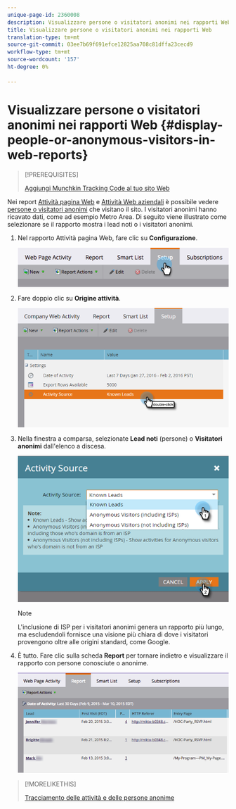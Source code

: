 ```yaml
---
unique-page-id: 2360008
description: Visualizzare persone o visitatori anonimi nei rapporti Web - Documenti Marketo - Documentazione prodotto
title: Visualizzare persone o visitatori anonimi nei rapporti Web
translation-type: tm+mt
source-git-commit: 03ee7b69f691efce12825aa708c81dffa23cecd9
workflow-type: tm+mt
source-wordcount: '157'
ht-degree: 0%

---
```



# Visualizzare persone o visitatori anonimi nei rapporti Web {#display-people-or-anonymous-visitors-in-web-reports}

>[!PREREQUISITES]
>
>[Aggiungi Munchkin Tracking Code al tuo sito Web](/help/marketo/product-docs/administration/additional-integrations/add-munchkin-tracking-code-to-your-website.md)

Nei report [Attività pagina Web](/help/marketo/product-docs/reporting/basic-reporting/report-types/web-page-activity-report.md) e [Attività Web aziendali](/help/marketo/product-docs/reporting/basic-reporting/report-types/company-web-activity-report.md) è possibile vedere [persone o visitatori anonimi](/help/marketo/product-docs/core-marketo-concepts/smart-lists-and-static-lists/managing-people-in-smart-lists/understanding-anonymous-activity-and-people.md) che visitano il sito. I visitatori anonimi hanno ricavato dati, come ad esempio Metro Area.  Di seguito viene illustrato come selezionare se il rapporto mostra i lead noti o i visitatori anonimi.

1. Nel rapporto Attività pagina Web, fare clic su **Configurazione**.

   ![](assets/image2015-3-10-11-3a43-3a13.png)

1. Fare doppio clic su **Origine attività**.

   ![](assets/image2016-2-2-14-3a5-3a59.png)

1. Nella finestra a comparsa, selezionate **Lead noti** (persone) o **Visitatori anonimi** dall&#39;elenco a discesa.

   ![](assets/image2016-2-2-14-3a7-3a8.png)

   >[!NOTE]
   >
   >L&#39;inclusione di ISP per i visitatori anonimi genera un rapporto più lungo, ma escludendoli fornisce una visione più chiara di dove i visitatori provengono oltre alle origini standard, come Google.

1. È tutto. Fare clic sulla scheda **Report** per tornare indietro e visualizzare il rapporto con persone conosciute o anonime.

   ![](assets/image2015-3-10-11-3a48-3a36.png)

>[!MORELIKETHIS]
>
>[Tracciamento delle attività e delle persone anonime](/help/marketo/product-docs/reporting/basic-reporting/report-activity/tracking-anonymous-activity-and-people.md)
